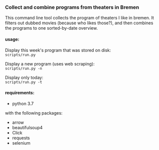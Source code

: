 ### Collect and combine programs from theaters in Bremen
This command line tool collects the program of theaters I like in bremen. It filters out dubbed movies (because who likes those?), and then combines the programs to one sorted-by-date overview. 


#### usage:
Display this week's program that was stored on disk:    
`scripts/run.py`  
  
Display a new program (uses web scraping):  
`scripts/run.py -n`

Display only today:  
`scripts/run.py -t`


#### requirements:
* python 3.7

with the following packages:
* arrow
* beautifulsoup4
* Click
* requests
* selenium


